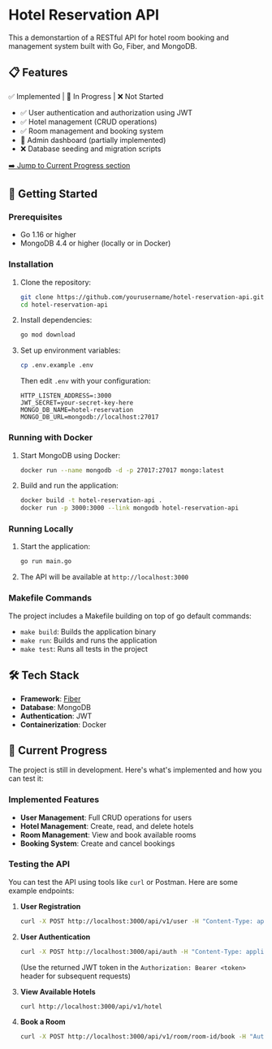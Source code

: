 # Hotel Reservation API

This a demonstartion of a RESTful API for hotel room booking and management system built with Go, Fiber, and MongoDB.

## 📋 Features

✅ Implemented | 🚧 In Progress | ❌ Not Started

- ✅ User authentication and authorization using JWT
- ✅ Hotel management (CRUD operations)
- ✅ Room management and booking system
- 🚧 Admin dashboard (partially implemented)
- ❌ Database seeding and migration scripts

[➡️ Jump to Current Progress section](#-current-progress)

## 🚀 Getting Started

### Prerequisites

- Go 1.16 or higher
- MongoDB 4.4 or higher (locally or in Docker)

### Installation

1. Clone the repository:

   ```bash
   git clone https://github.com/yourusername/hotel-reservation-api.git
   cd hotel-reservation-api
   ```

2. Install dependencies:

   ```bash
   go mod download
   ```

3. Set up environment variables:
   ```bash
   cp .env.example .env
   ```
   Then edit `.env` with your configuration:
   ```
   HTTP_LISTEN_ADDRESS=:3000
   JWT_SECRET=your-secret-key-here
   MONGO_DB_NAME=hotel-reservation
   MONGO_DB_URL=mongodb://localhost:27017
   ```

### Running with Docker

1. Start MongoDB using Docker:

   ```bash
   docker run --name mongodb -d -p 27017:27017 mongo:latest
   ```

2. Build and run the application:
   ```bash
   docker build -t hotel-reservation-api .
   docker run -p 3000:3000 --link mongodb hotel-reservation-api
   ```

### Running Locally

1. Start the application:

   ```bash
   go run main.go
   ```

2. The API will be available at `http://localhost:3000`

### Makefile Commands

The project includes a Makefile building on top of go default commands:

- `make build`: Builds the application binary
- `make run`: Builds and runs the application
- `make test`: Runs all tests in the project

## 🛠️ Tech Stack

- **Framework**: [Fiber](https://gofiber.io/)
- **Database**: MongoDB
- **Authentication**: JWT
- **Containerization**: Docker

## 🚧 Current Progress

The project is still in development. Here's what's implemented and how you can test it:

### Implemented Features

- **User Management**: Full CRUD operations for users
- **Hotel Management**: Create, read, and delete hotels
- **Room Management**: View and book available rooms
- **Booking System**: Create and cancel bookings

### Testing the API

You can test the API using tools like `curl` or Postman. Here are some example endpoints:

1. **User Registration**

   ```bash
   curl -X POST http://localhost:3000/api/v1/user -H "Content-Type: application/json" -d '{"email":"test@example.com", "password":"password123"}'
   ```

2. **User Authentication**

   ```bash
   curl -X POST http://localhost:3000/api/auth -H "Content-Type: application/json" -d '{"email":"test@example.com", "password":"password123"}'
   ```

   (Use the returned JWT token in the `Authorization: Bearer <token>` header for subsequent requests)

3. **View Available Hotels**

   ```bash
   curl http://localhost:3000/api/v1/hotel
   ```

4. **Book a Room**
   ```bash
   curl -X POST http://localhost:3000/api/v1/room/room-id/book -H "Authorization: Bearer <token>" -H "Content-Type: application/json" -d '{"from":"2025-08-01", "to":"2025-08-05"}'
   ```
